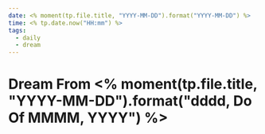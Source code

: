 ```yaml
---
date: <% moment(tp.file.title, "YYYY-MM-DD").format("YYYY-MM-DD") %>
time: <% tp.date.now("HH:mm") %>
tags:
  - daily
  - dream
---
```

# Dream From <% moment(tp.file.title, "YYYY-MM-DD").format("dddd, Do Of MMMM, YYYY") %>
